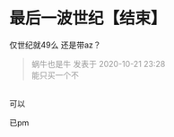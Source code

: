# 最后一波世纪【结束】


仅世纪就49么 还是带az？<img id="aimg_aAD6r" onclick="zoom(this, this.src, 0, 0, 0)" class="zoom" src="https://cdn.jsdelivr.net/gh/hishis/forum-master/public/images/patch.gif" onmouseover="img_onmouseoverfunc(this)" onload="thumbImg(this)" border="0" alt="" />

<div class="quote"><blockquote><font color="#999999">蜗牛也是牛 发表于 2020-10-21 23:28</font><br />
<font color="#999999">能只买一个不</font></blockquote></div><br />
可以

<img src="static/image/smiley/yct/003.gif" smilieid="50" border="0" alt="" />

已pm
